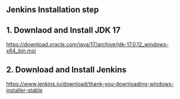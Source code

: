 ## Jenkins Installation step

## 1. Downlaod and Install JDK 17

https://download.oracle.com/java/17/archive/jdk-17.0.12_windows-x64_bin.msi

## 2. Download and Install Jenkins

https://www.jenkins.io/download/thank-you-downloading-windows-installer-stable


